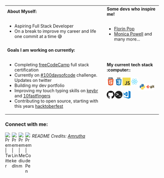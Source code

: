 <table>
<tr>
<td>
<strong>About Myself:</strong>
<br>
<br>

- Aspiring Full Stack Developer
- On a break to improve my career and life one commit at a time :sweat_smile:
</td>
<td>
<strong>Some devs who inspire me!</strong>
<br>
<br>

- [Florin Pop](https://github.com/florinpop17)
- [Monica Powell](https://github.com/M0nica) and many more...
</td>
<tr>
<td>
<strong>Goals I am working on currently:</strong>
<br>
<br>

- Completing [freeCodeCamp](https://www.freecodecamp.org/premkiran7) full stack certification
- Currently on [#100daysofcode](https://www.100daysofcode.com/) challenge. Updates on twitter
- Building my dev portfolio
- Improving my touch typing skills on [keybr](https://www.keybr.com/profile/v5lk09q) and [10fastfingers](https://10fastfingers.com/user/2169047/)
- Contributing to open source, starting with this years [hacktoberfest](https://hacktoberfest.digitalocean.com/)
</td>
<td>
<strong>My current tech stack :computer::</strong>
<br>
<br>
<img align="left" alt="HTML5" width="26px" src="https://raw.githubusercontent.com/github/explore/80688e429a7d4ef2fca1e82350fe8e3517d3494d/topics/html/html.png" />
<img align="left" alt="CSS3" width="26px" src="https://raw.githubusercontent.com/github/explore/80688e429a7d4ef2fca1e82350fe8e3517d3494d/topics/css/css.png" />
<img align="left" alt="JavaScript" width="26px" src="https://raw.githubusercontent.com/github/explore/80688e429a7d4ef2fca1e82350fe8e3517d3494d/topics/javascript/javascript.png" />
<img align="left" alt="ReactJS" width="26px" src="https://raw.githubusercontent.com/github/explore/80688e429a7d4ef2fca1e82350fe8e3517d3494d/topics/react/react.png" />
<br>
<img align="left" alt="Python" width="26px" src="https://raw.githubusercontent.com/github/explore/80688e429a7d4ef2fca1e82350fe8e3517d3494d/topics/python/python.png" />
<img align="left" alt="Git" width="26px" src="https://raw.githubusercontent.com/github/explore/80688e429a7d4ef2fca1e82350fe8e3517d3494d/topics/git/git.png" />
<img align="left" alt="GitHub" width="26px" src="https://raw.githubusercontent.com/github/explore/78df643247d429f6cc873026c0622819ad797942/topics/github/github.png" />
<img align="left" alt="Terminal" width="26px" src="https://raw.githubusercontent.com/github/explore/80688e429a7d4ef2fca1e82350fe8e3517d3494d/topics/terminal/terminal.png" />
<img align="left" alt="Visual Studio Code" width="26px" src="https://raw.githubusercontent.com/github/explore/80688e429a7d4ef2fca1e82350fe8e3517d3494d/topics/visual-studio-code/visual-studio-code.png" />
</td>
</tr>
</table>


### Connect with me:

[<img align="left" alt="Prem | Twitter" width="22px" src="https://cdn.jsdelivr.net/npm/simple-icons@3.7.0/icons/twitter.svg" />][twitter]
[<img align="left" alt="Prem | LinkedIn" width="22px" src="https://cdn.jsdelivr.net/npm/simple-icons@3.7.0/icons/linkedin.svg" />][linkedin]
[<img align="left" alt="Prem | Medium" width="22px" src="https://cdn.jsdelivr.net/npm/simple-icons@3.7.0/icons/medium.svg" />][medium]
[<img align="left" alt="Prem | CodePen" width="22px" src="https://cdn.jsdelivr.net/npm/simple-icons@3.7.0/icons/codepen.svg" />][codepen]

[twitter]: https://twitter.com/premkiran97
[linkedin]: https://linkedin.com/in/premkiran7
[medium]: https://medium.com/@premkiran7
[codepen]: https://codepen.io/premkiran7

###### README Credits: [Amrutha](https://github.com/Amrutha26)</div>
